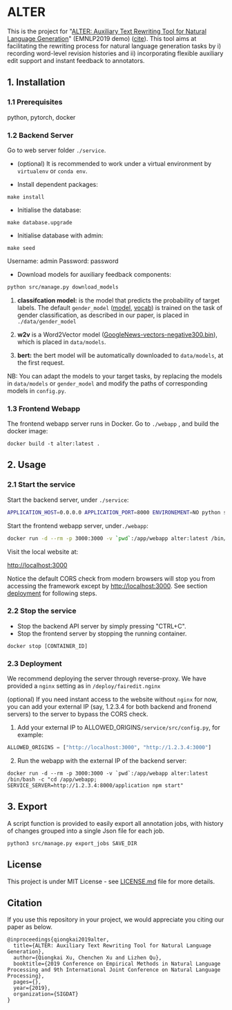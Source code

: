 
# ALTER

This is the project for "[ALTER: Auxiliary Text Rewriting Tool for Natural Language Generation]()" (EMNLP2019 demo) ([cite](#citation)). This tool aims at facilitating the rewriting process for natural language generation tasks by i) recording word-level revision histories and ii) incorporating flexible auxiliary edit support and instant feedback to annotators.

##  1. Installation

### 1.1 Prerequisites
python, pytorch, docker

### 1.2 Backend Server

Go to web server folder `./service`. 

* (optional) It is recommended to work under a virtual environment by `virtualenv` or `conda env`.

* Install dependent packages:

```
make install
```

* Initialise the database:

```
make database.upgrade
```

* Initialise database with admin:

```
make seed
```

Username: admin
Password:  password


* Download models for auxiliary feedback components:
```bash
python src/manage.py download_models
```
1. **classifcation model:** is the model that predicts the probability of target labels. The default `gender_model`  ([model](http://users.cecs.anu.edu.au/~Qiongkai.Xu/c_e10_PPL0.388.pt), [vocab]( http://users.cecs.anu.edu.au/~Qiongkai.Xu/.vocab)) is trained on the task of gender classification, as described in our paper, is placed in `./data/gender_model`

3. **w2v** is a Word2Vector model ([GoogleNews-vectors-negative300.bin](https://s3.amazonaws.com/dl4j-distribution/GoogleNews-vectors-negative300.bin.gz)), which is placed in `data/models`.

4. **bert:** the bert model will be automatically downloaded to `data/models`, at the first request.

NB: You can adapt the models to your target tasks, by replacing the models in `data/models` or  `gender_model` and modify the paths of corresponding models in `config.py`.


### 1.3 Frontend Webapp

The frontend webapp server runs in Docker.
Go to `./webapp` , and build the docker image:

```
docker build -t alter:latest .
```

## 2. Usage

### 2.1 Start the service

Start the backend server, under `./service`:

```bash
APPLICATION_HOST=0.0.0.0 APPLICATION_PORT=8000 ENVIRONEMENT=NO python src/server.py
```

Start the frontend webapp server, under`./webapp`:

```bash
docker run -d --rm -p 3000:3000 -v `pwd`:/app/webapp alter:latest /bin/bash -c "cd /app/webapp; npm start"
```

Visit the local website at:

[http://localhost:3000](http://localhost:3000)

Notice the default CORS check from modern browsers will stop you from accessing the framework except by [http://localhost:3000](http://localhost:3000). See section [deployment](#deployment) for following steps.

### 2.2 Stop the service

* Stop the backend API server by simply pressing "CTRL+C".
* Stop the frontend server by stopping the running container.

```
docker stop [CONTAINER_ID]
```

### 2.3 Deployment

We recommend deploying the server through reverse-proxy. We have provided a `nginx` setting as in `/deploy/fairedit.nginx`

(optional) If you need instant access to the website without `nginx` for now, you can add your external IP (say, 1.2.3.4 for both backend and fronend servers) to the server to bypass the CORS check.

1. Add your external IP to ALLOWED_ORIGINS`/service/src/config.py`, for example:

```python
ALLOWED_ORIGINS = ["http://localhost:3000", "http://1.2.3.4:3000"]
```

2. Run the webapp with the external IP of the backend server:

```
docker run -d --rm -p 3000:3000 -v `pwd`:/app/webapp alter:latest /bin/bash -c "cd /app/webapp; SERVICE_SERVER=http://1.2.3.4:8000/application npm start"
```

## 3. Export

A script function is provided to easily export all annotation jobs, with history of changes grouped into a single Json file for each job.

```
python3 src/manage.py export_jobs SAVE_DIR
```

## License

This project is under MIT License - see  [LICENSE.md](LICENSE.md)  file for more details.

## Citation

If you use this repository in your project, we would appreciate you citing our paper as below.

```
@inproceedings{qiongkai2019alter,
  title={ALTER: Auxiliary Text Rewriting Tool for Natural Language Generation},
  author={Qiongkai Xu, Chenchen Xu and Lizhen Qu},
  booktitle={2019 Conference on Empirical Methods in Natural Language Processing and 9th International Joint Conference on Natural Language Processing},
  pages={},
  year={2019},
  organization={SIGDAT}
}
```

